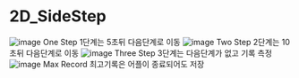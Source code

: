 # 2D_SideStep
 
![image](https://user-images.githubusercontent.com/48191157/71569128-3f518680-2b10-11ea-868c-dc338c99a6db.png)
One Step       1단계는 5초뒤 다음단계로 이동
![image](https://user-images.githubusercontent.com/48191157/71569136-47112b00-2b10-11ea-9cd0-6256898e5301.png)
Two Step       2단계는 10초뒤 다음단계로 이동
![image](https://user-images.githubusercontent.com/48191157/71569140-4a0c1b80-2b10-11ea-9147-37d9c2d21772.png)
Three Step     3단계는 다음단계가 없고 기록 측정
![image](https://user-images.githubusercontent.com/48191157/71569163-82abf500-2b10-11ea-8e40-303a8ab98474.png)
Max Record     최고기록은 어플이 종료되어도 저장
